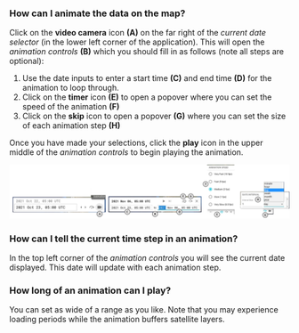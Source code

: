 ### How can I animate the data on the map?

Click on the **video camera** icon **(A)** on the far right of the _current date selector_ (in the lower left corner of the application). This will open the _animation controls_ **(B)** which you should fill in as follows (note all steps are optional):

1. Use the date inputs to enter a start time **(C)** and end time **(D)** for the animation to loop through.
2. Click on the **timer** icon **(E)** to open a popover where you can set the speed of the animation **(F)**
3. Click on the **skip** icon to open a popover **(G)** where you can set the size of each animation step **(H)**

Once you have made your selections, click the **play** icon in the upper middle of the _animation controls_ to begin playing the animation.

<div class="helpContainer-image left">
<img src="img/time-animation-fig1.png">
</div>

### How can I tell the current time step in an animation?

In the top left corner of the _animation controls_ you will see the current date displayed. This date will update with each animation step.

### How long of an animation can I play?

You can set as wide of a range as you like. Note that you may experience loading periods while the animation buffers satellite layers.
